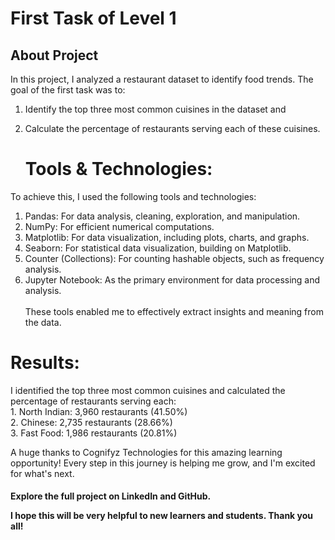 <html>
  <body>
    
  <h1> First Task of Level 1</h1>
    
  <h2> About Project</h2>
In this project, I analyzed a restaurant dataset to identify food trends. The goal of the first task was to:

1. Identify the top three most common cuisines in the dataset and
2. Calculate the percentage of restaurants serving each of these cuisines.


   <h1>Tools & Technologies:</h1>

To achieve this, I used the following tools and technologies:

1. Pandas: For data analysis, cleaning, exploration, and manipulation.
2. NumPy: For efficient numerical computations.
3. Matplotlib: For data visualization, including plots, charts, and graphs.
4. Seaborn: For statistical data visualization, building on Matplotlib.
5. Counter (Collections): For counting hashable objects, such as frequency analysis.
6. Jupyter Notebook: As the primary environment for data processing and analysis.<br><br>
These tools enabled me to effectively extract insights and meaning from the data.

<h1>Results:</h1>
<p>I identified the top three most common cuisines and calculated the percentage of restaurants serving each:<br>
1. North Indian: 3,960 restaurants (41.50%)<br>
2. Chinese: 2,735 restaurants (28.66%)<br>
3. Fast Food: 1,986 restaurants (20.81%)

A huge thanks to Cognifyz Technologies for this amazing learning opportunity! Every step in this journey is helping me grow, and I'm excited for what's next.

<h4>Explore the full project on LinkedIn and GitHub.

I hope this will be very helpful to new learners and students. Thank you all!
</p>
</h4>
</body>
</html>
